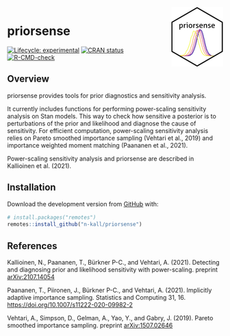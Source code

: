 
<!-- README.md is generated from README.Rmd. Please edit that file -->
<img src='man/figures/logo.png' align="right" height="139" />

# priorsense

<!-- badges: start -->
[![Lifecycle: experimental](https://img.shields.io/badge/lifecycle-experimental-orange.svg)](https://www.tidyverse.org/lifecycle/#experimental) [![CRAN status](https://www.r-pkg.org/badges/version/priorsense)](https://CRAN.R-project.org/package=priorsense) [![R-CMD-check](https://github.com/n-kall/priorsense/workflows/R-CMD-check/badge.svg)](https://github.com/n-kall/priorsense/actions) <!-- badges: end -->

## Overview

priorsense provides tools for prior diagnostics and sensitivity analysis.

It currently includes functions for performing power-scaling sensitivity analysis on Stan models. This way to check how sensitive a posterior is to perturbations of the prior and likelihood and diagnose the cause of sensitivity. For efficient computation, power-scaling sensitivity analysis relies on Pareto smoothed importance sampling (Vehtari et al., 2019) and importance weighted moment matching (Paananen et al., 2021).

Power-scaling sensitivity analysis and priorsense are described in Kallioinen et al. (2021).

## Installation

Download the development version from [GitHub](https://github.com/) with:

``` r
# install.packages("remotes")
remotes::install_github("n-kall/priorsense")
```

## References

Kallioinen, N., Paananen, T., Bürkner P-C., and Vehtari, A. (2021). Detecting and diagnosing prior and likelihood sensitivity with power-scaling. preprint [arXiv:2107.14054](https://arxiv.org/abs/2107.14054)

Paananen, T., Piironen, J., Bürkner P-C., and Vehtari, A. (2021). Implicitly adaptive importance sampling. Statistics and Computing 31, 16. <https://doi.org/10.1007/s11222-020-09982-2>

Vehtari, A., Simpson, D., Gelman, A., Yao, Y., and Gabry, J. (2019). Pareto smoothed importance sampling. preprint [arXiv:1507.02646](https://arxiv.org/abs/1507.02646)

